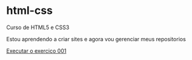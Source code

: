 # html-css
Curso de HTML5 e CSS3

Estou aprendendo a criar sites e agora vou gerenciar meus repositorios

<a href="https://pablofront20.github.io/html-css/exercicios/ex001/index.html">Executar o exercico 001 </a>
